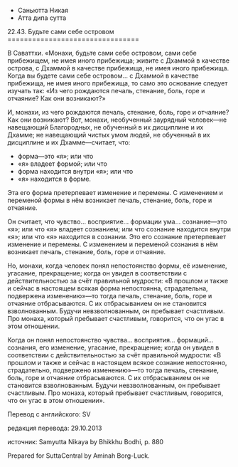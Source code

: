 









* Саньютта Никая
* Атта дипа сутта


22\.43\. Будьте сами себе островом
\=\=\=\=\=\=\=\=\=\=\=\=\=\=\=\=\=\=\=\=\=\=\=\=\=\=\=\=\=\=\=\=



В Саваттхи\. «Монахи, будьте сами себе островом, сами себе прибежищем, не имея иного прибежища; живите с Дхаммой в качестве острова, с Дхаммой в качестве прибежища, не имея иного прибежища\. Когда вы будете сами себе островом… с Дхаммой в качестве прибежища, не имея иного прибежища, то само это основание следует изучать так: «Из чего рождаются печаль, стенание, боль, горе и отчаяние? Как они возникают?»


И, монахи, из чего рождаются печаль, стенание, боль, горе и отчаяние? Как они возникают? Вот, монахи, необученный заурядный человек—не навещающий Благородных, не обученный в их дисциплине и их Дхамме; не навещающий чистых умом людей, не обученный в их дисциплине и их Дхамме—считает, что:


* форма—это «я»; или что
* «я» владеет формой; или что
* форма находится внутри «я»; или что
* «я» находится в форме\.


Эта его форма претерпевает изменение и перемены\. С изменением и переменой формы в нём возникает печаль, стенание, боль, горе и отчаяние\.


Он считает, что чувство… восприятие… формации ума… сознание—это «я»; или что «я» владеет сознанием; или что сознание находится внутри «я»; или что «я» находится в сознании\. Это его сознание претерпевает изменение и перемены\. С изменением и переменой сознания в нём возникает печаль, стенание, боль, горе и отчаяние\.


Но, монахи, когда человек понял непостоянство формы, её изменение, угасание, прекращение; когда он увидел в соответствии с действительностью за счёт правильной мудрости: «В прошлом и также и сейчас в настоящем всякая форма непостоянна, страдательна, подвержена изменению»—то тогда печаль, стенание, боль, горе и отчаяние отбрасываются\. С их отбрасыванием он не становится взволнованным\. Будучи невзволнованным, он пребывает счастливым\. Про монаха, который пребывает счастливым, говорится, что он угас в этом отношении\.


Когда он понял непостоянство чувства… восприятия… формаций… сознания, его изменение, угасание, прекращение; когда он увидел в соответствии с действительностью за счёт правильной мудрости: «В прошлом и также и сейчас в настоящем всякое сознание непостоянно, страдательно, подвержено изменению»—то тогда печаль, стенание, боль, горе и отчаяние отбрасываются\. С их отбрасыванием он не становится взволнованным\. Будучи невзволнованным, он пребывает счастливым\. Про монаха, который пребывает счастливым, говорится, что он угас в этом отношении»\.



Перевод с английского: SV


редакция перевода: 29\.10\.2013


источник: Samyutta Nikaya by Bhikkhu Bodhi, p\. 880


Prepared for SuttaCentral by Aminah Borg\-Luck\.






